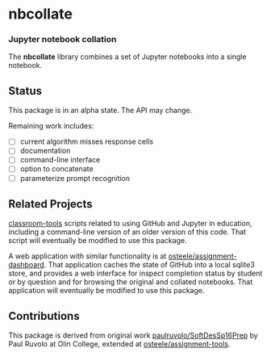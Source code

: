 # nbcollate
### Jupyter notebook collation

The **nbcollate** library combines a set of Jupyter notebooks into a single notebook.

## Status

This package is in an alpha state. The API may change.

Remaining work includes:

- [ ] current algorithm misses response cells
- [ ] documentation
- [ ] command-line interface
- [ ] option to concatenate
- [ ] parameterize prompt recognition

## Related Projects

[classroom-tools](https://github.com/olin-computing/classroom-tools) scripts related to using GitHub and Jupyter in education, including a command-line version of an older version of this code. That script will eventually be modified to use this package.

A web application with similar functionality is at [osteele/assignment-dashboard](https://github.com/osteele/assignment-dashboard). That application caches the state of GitHub into a local sqlite3 store, and provides a web interface for inspect completion status by student or by question and for browsing the original and collated notebooks. That application will eventually be modified to use this package.

## Contributions

This package is derived from original work [paulruvolo/SoftDesSp16Prep](https://github.com/paulruvolo/SoftDesSp16Prep)
by Paul Ruvolo at Olin College,
extended at [osteele/assignment-tools](https://github.com/osteele/assignment-tools).

